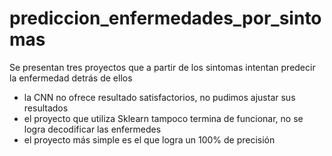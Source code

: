 # prediccion_enfermedades_por_sintomas
Se presentan tres proyectos que a partir de los sintomas intentan predecir la enfermedad detrás de ellos
- la CNN no ofrece resultado satisfactorios, no pudimos ajustar sus resultados
- el proyecto que utiliza Sklearn tampoco termina de funcionar, no se logra decodificar las enfermedes
- el proyecto más simple es el que logra un 100% de precisión
